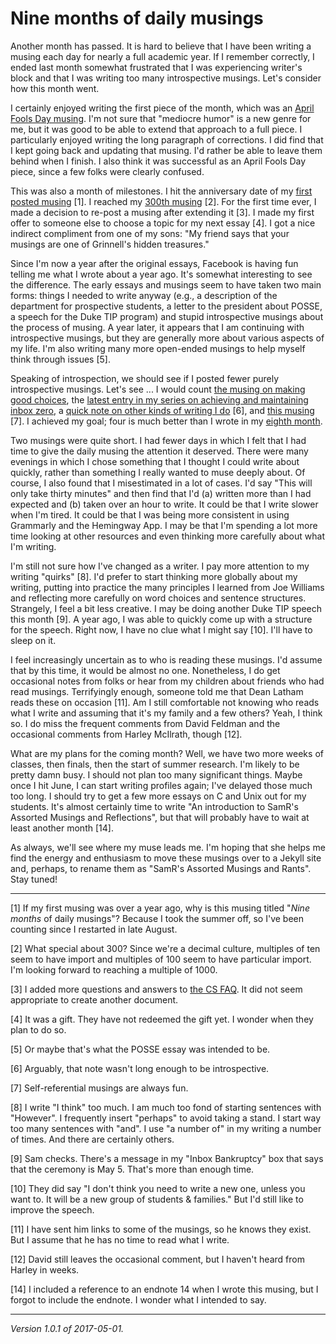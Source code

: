 Nine months of daily musings
============================

Another month has passed.  It is hard to believe that I have been
writing a musing each day for nearly a full academic year.  If I remember
correctly, I ended last month somewhat frustrated that I was experiencing
writer's block and that I was writing too many introspective musings.
Let's consider how this month went.

I certainly enjoyed writing the first piece of the month, which was an
[April Fools Day musing](grinnell-trads-noyce-cooper).  I'm not sure that
"mediocre humor" is a new genre for me, but it was good to be able to
extend that approach to a full piece.  I particularly enjoyed writing the
long paragraph of corrections.  I did find that I kept going back
and updating that musing.  I'd rather be able to leave them behind when
I finish.  I also think it was successful as an April Fools Day piece,
since a few folks were clearly confused.

This was also a month of milestones.  I hit the anniversary date of my
[first posted musing](contacting-faculty) [1].  I reached my [300th
musing](too-many-topics-too-little-time) [2].  For the first time
ever, I made a decision to re-post a musing after extending it [3].
I made my first offer to someone else to choose a topic for my next
essay [4].  I got a nice indirect compliment from one of my
sons: "My friend says that your musings are one of Grinnell's hidden
treasures."

Since I'm now a year after the original essays, Facebook is having fun
telling me what I wrote about a year ago.  It's somewhat interesting to
see the difference.  The early essays and musings seem to have taken
two main forms: things I needed to write anyway (e.g., a description
of the department for prospective students, a letter to the president
about POSSE, a speech for the Duke TIP program) and stupid introspective
musings about the process of musing.  A year later, it appears that I
am continuing with introspective musings, but they are generally more
about various aspects of my life.  I'm also writing many more open-ended
musings to help myself think through issues [5].  

Speaking of introspection, we should see if I posted fewer purely
introspective musings.  Let's see ... I would count [the musing on making
good choices](making-good-choices-2017-04-20), the [latest entry in
my series on achieving and maintaining inbox zero](inbox-zero-08), a
[quick note on other kinds of writing I do](other-writing-2017-04-09)
[6], and [this musing](nine-months) [7].  I achieved my goal; four is
much better than I wrote in my [eighth month](eight-months).

Two musings were quite short.  I had fewer days in which I felt that I
had time to give the daily musing the attention it deserved.  There were
many evenings in which I chose something that I thought I could write
about quickly, rather than something I really wanted to muse deeply
about.  Of course, I also found that I misestimated in a lot of cases.
I'd say "This will only take thirty minutes" and then find that I'd (a)
written more than I had expected and (b) taken over an hour to write.
It could be that I write slower when I'm tired.  It could be that I
was being more consistent in using Grammarly and the Hemingway App.
I may be that I'm spending a lot more time looking at other resources
and even thinking more carefully about what I'm writing.

I'm still not sure how I've changed as a writer.  I pay more attention
to my writing "quirks" [8].  I'd prefer to start thinking more globally
about my writing, putting into practice the many principles I learned
from Joe Williams and reflecting more carefully on word choices and
sentence structures.  Strangely, I feel a bit less creative.  I may be
doing another Duke TIP speech this month [9].  A year ago, I was able
to quickly come up with a structure for the speech.  Right now, I have
no clue what I might say [10].  I'll have to sleep on it.

I feel increasingly uncertain as to who is reading these musings.
I'd assume that by this time, it would be almost no one.  Nonetheless, I
do get occasional notes from folks or hear from my children about friends
who had read musings.  Terrifyingly enough, someone told me that Dean
Latham reads these on occasion [11].  Am I still comfortable not knowing
who reads what I write and assuming that it's my family and a few
others?  Yeah, I think so.  I do miss the frequent comments from David
Feldman and the occasional comments from Harley McIlrath, though [12].

What are my plans for the coming month?  Well, we have two more weeks
of classes, then finals, then the start of summer research.  I'm likely
to be pretty damn busy.  I should not plan too many significant things.
Maybe once I hit June, I can start writing profiles again; I've delayed
those much too long.  I should try to get a few more essays on C and
Unix out for my students.  It's almost certainly time to write "An
introduction to SamR's Assorted Musings and Reflections", but that will probably
have to wait at least another month [14].

As always, we'll see where my muse leads me.  I'm hoping that she helps
me find the energy and enthusiasm to move these musings over to a Jekyll 
site and, perhaps, to rename them as "SamR's Assorted Musings and Rants".
Stay tuned!

---

[1] If my first musing was over a year ago, why is this musing titled
"*Nine months* of daily musings"?  Because I took the summer off, so
I've been counting since I restarted in late August.

[2] What special about 300?  Since we're a decimal culture, multiples of
ten seem to have import and multiples of 100 seem to have particular
import.  I'm looking forward to reaching a multiple of 1000.

[3] I added more questions and answers to [the CS FAQ](cs-faq).  It
did not seem appropriate to create another document.

[4] It was a gift.  They have not redeemed the gift yet.  I wonder when
they plan to do so.

[5] Or maybe that's what the POSSE essay was intended to be.

[6] Arguably, that note wasn't long enough to be introspective.

[7] Self-referential musings are always fun.

[8] I write "I think" too much.  I am much too fond of starting sentences
with "However".  I frequently insert "perhaps" to avoid taking a stand.
I start way too many sentences with "and".  I use "a number of" in my
writing a number of times.  And there are certainly others.

[9] Sam checks.  There's a message in my "Inbox Bankruptcy" box that
says that the ceremony is May 5.  That's more than enough time.

[10] They did say "I don't think you need to write a new one, unless you
want to.  It will be a new group of students & families."  But I'd still
like to improve the speech.

[11] I have sent him links to some of the musings, so he knows they exist.
But I assume that he has no time to read what I write.

[12] David still leaves the occasional comment, but I haven't heard from
Harley in weeks.

[14] I included a reference to an endnote 14 when I wrote this musing,
but I forgot to include the endnote.  I wonder what I intended to say.

---

*Version 1.0.1 of 2017-05-01.*
